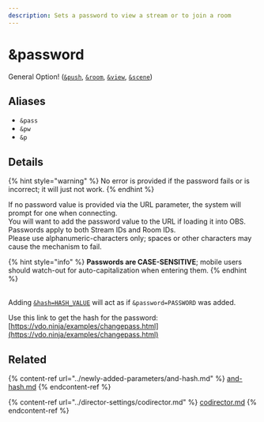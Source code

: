 ```yaml
---
description: Sets a password to view a stream or to join a room
---
```


# \&password

General Option! ([`&push`](../source-settings/push.md), [`&room`](room.md), [`&view`](../advanced-settings/view-parameters/view.md), [`&scene`](../advanced-settings/view-parameters/scene.md))

## Aliases

* `&pass`
* `&pw`
* `&p`

## Details

{% hint style="warning" %}
No error is provided if the password fails or is incorrect; it will just not work.
{% endhint %}

If no password value is provided via the URL parameter, the system will prompt for one when connecting.\
You will want to add the password value to the URL if loading it into OBS.\
Passwords apply to both Stream IDs and Room IDs.\
Please use alphanumeric-characters only; spaces or other characters may cause the mechanism to fail.

{% hint style="info" %}
**Passwords are CASE-SENSITIVE**; mobile users should watch-out for auto-capitalization when entering them.
{% endhint %}

\
Adding [`&hash=HASH_VALUE`](../newly-added-parameters/and-hash.md) will act as if `&password=PASSWORD` was added.

Use this link to get the hash for the password:\
[https://vdo.ninja/examples/changepass.html](https://vdo.ninja/examples/changepass.html)

## Related

{% content-ref url="../newly-added-parameters/and-hash.md" %}
[and-hash.md](../newly-added-parameters/and-hash.md)
{% endcontent-ref %}

{% content-ref url="../director-settings/codirector.md" %}
[codirector.md](../director-settings/codirector.md)
{% endcontent-ref %}
